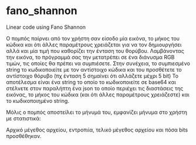# fano_shannon
Linear code using Fano Shannon

Ο πομπός παίρνει από τον χρήστη σαν είσοδο μία εικόνα, το μήκος του κώδικα και ότι άλλες παραμέτρους χρειάζεται για να τον δημιουργήσει αλλά και μία τιμή που καθορίζει την ένταση του θορύβου. Λαμβάνοντας την εικόνα, το πρόγραμμά σας την μετατρέπει σε ένα διάνυσμα RGB τιμών, τις οποίες θα πρέπει να συμπιέσετε. Στην συνέχεια, το συμπιεσμένο string το κωδικοποιείτε με τον αντίστοιχο κώδικα και του προσθέτετε το αντίστοιχο θόρυβο (πχ ένταση 5 σημαίνει ότι αλλάζετε μέχρι 5 bit) Το αποτέλεσμα είναι ένα string το οποίο το κωδικοποιείτε σε base64 και στέλνετε στον παραλήπτη ένα json το οποίο περιέχει τις διαστάσεις της εικόνας, το μήκος του κώδικα (και ότι άλλες παραμέτρους χρειάζεστε) και το κωδικοποιημένο string.

Μόλις ο πομπός αποστείλει το μήνυμά του, εμφανίζει μήνυμα στο χρήστη με στατιστικά:

Αρχικό μέγεθος αρχείου, εντροπιία, τελικό μέγεθος αρχείου και πόσα bits προσθέθηκαν.
